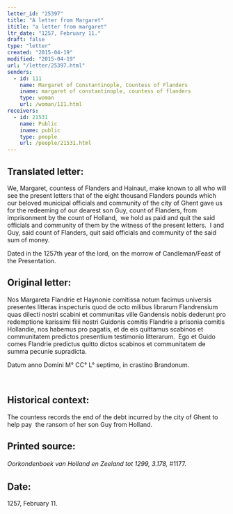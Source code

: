 ```yaml
---
letter_id: "25397"
title: "A letter from Margaret"
ititle: "a letter from margaret"
ltr_date: "1257, February 11."
draft: false
type: "letter"
created: "2015-04-19"
modified: "2015-04-19"
url: "/letter/25397.html"
senders:
  - id: 111
    name: Margaret of Constantinople, Countess of Flanders
    iname: margaret of constantinople, countess of flanders
    type: woman
    url: /woman/111.html
receivers:
  - id: 21531
    name: Public
    iname: public
    type: people
    url: /people/21531.html
---
```

<h2> Translated letter:</h2><p>We, Margaret, countess of Flanders and Hainaut, make known to all who will see the present letters that of the eight thousand Flanders pounds which our beloved municipal officials and community of the city of Ghent gave us for the redeeming of our dearest son Guy, count of Flanders, from imprisonment by the count of Holland,&nbsp; we hold as paid and quit the said officials and community of them by the witness of the present letters.&nbsp; I and Guy, said count of Flanders, quit said officials and community of the said sum of money.</p><p>Dated in the 1257th year of the lord, on the morrow of Candleman/Feast of the Presentation. &nbsp;</p><h2 class="mt-4"> Original letter:</h2><p class="Bodytext81">Nos Margareta Flandrie et Haynonie comitissa notum facimus universis presentes litteras inspecturis quod de octo milibus librarum Flandrensium quas dilecti nostri scabini et communitas ville Gandensis nobis dederunt pro redemptione karissimi filii nostri Guidonis comitis Flandrie a prisonia comitis Hollandie, nos habemus pro pagatis, et de eis quittamus scabinos et communitatem predictos presentium testimonio litterarum.&nbsp; Ego et Guido comes Flandrie predictus quitto dictos scabinos et communitatem de summa pecunie supradicta.&nbsp;&nbsp;&nbsp;&nbsp;&nbsp;&nbsp;&nbsp;&nbsp;&nbsp;&nbsp;&nbsp;&nbsp;&nbsp;&nbsp;&nbsp;&nbsp;&nbsp;</p><p class="Bodytext91">Datum anno Domini M° CC° L° septimo, in crastino Brandonum.</p><p>&nbsp;</p><h2 class="mt-4"> Historical context:</h2><p>The countess records the end of the debt incurred by the city of Ghent to help pay &nbsp;the ransom of her son Guy from Holland.</p><h2 class="mt-4"> Printed source:</h2><p><i>Oorkondenboek van Holland en Zeeland tot 1299, 3.178,</i><span style="line-height: 1.5; background-color: transparent;">&nbsp;#1177.</span></p><h2 class="mt-4"> Date:</h2>1257, February 11.